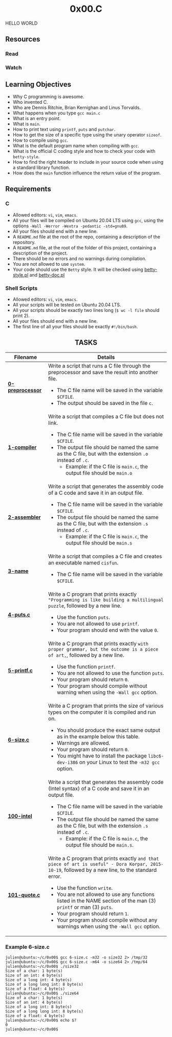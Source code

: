 <h1 align="center">0x00.C</h1>
HELLO WORLD

<h2>Resources</h2>
<h3>Read</h3>

<h3>Watch</h3>

<h2>Learning Objectives</h2>
<ul>
<li>Why C programming is awesome.</li>
<li>Who invented C.</li>
<li>Who are Dennis Ritchie, Brian Kernighan and Linus Torvalds.</li>
<li>What happens when you type <code>gcc main.c</code></li>
<li>What is an entry point.</li>
<li>What is <code>main</code>.</li>
<li>How to print text using <code>printf</code>, <code>puts</code> and <code>putchar</code>.</li>
<li>How to get the size of a specific type using the unary operator <code>sizeof</code>.</li>
<li>How to compile using <code>gcc</code>.</li>
<li>What is the default program name when compiling with <code>gcc</code>.</li>
<li>What is the official C coding style and how to check your code with <code>betty-style</code>.</li>
<li>How to find the right header to include in your source code when using a standard library function.</li>
<li>How does the <code>main</code> function influence the return value of the program.</li>
</ul>

<h2>Requirements</h2>
<h3>C</h3>
<ul>
  <li>Allowed editors: <code>vi</code>, <code>vim</code>, <code>emacs</code>.</li>
  <li>All your files will be compiled on Ubuntu 20.04 LTS using <code>gcc</code>, using the options <code>-Wall -Werror -Wextra -pedantic -std=gnu89</code>.</li>
  <li>All your files should end with a new line.</li>
  <li>A <code>README.md</code> file at the root of the repo, containing a description of the repository.</li>
  <li>A <code>README.md</code> file, at the root of the folder of this project, containing a description of the project.</li>
  <li>There should be no errors and no warnings during compilation.</li>
  <li>You are not allowed to use <code>system</code>.</li>
  <li>Your code should use the <code>Betty</code> style. It will be checked using <a href="https://github.com/holbertonschool/Betty/blob/master/betty-style.pl">betty-style.pl</a> and <a href="https://github.com/holbertonschool/Betty/blob/master/betty-doc.pl">betty-doc.pl</a></li>
</ul>

<h3>Shell Scripts</h3>
<ul>
  <li>Allowed editors: <code>vi</code>, <code>vim</code>, <code>emacs</code>.</li>
  <li>All your scripts will be tested on Ubuntu 20.04 LTS.</li>
  <li>All your scripts should be exactly two lines long (<code>$ wc -l file</code> should print 2).</li>
  <li>All your files should end with a new line.</li>
  <li>The first line of all your files should be exactly <code>#!/bin/bash</code>.</li>
</ul>

<h2 align="center">TASKS</h2>

|Filename|Details|
|---|---|
|[**0-preprocessor**](https://github.com/GM-Samuelstein/alx-low_level_programming/blob/master/0x00-hello_world/0-preprocessor)|Write a script that runs a C file through the preprocessor and save the result into another file.<ul><li>The C file name will be saved in the variable `$CFILE`.</li><li>The output should be saved in the file `c`.</li></ul>|
|[**1-compiler**](https://github.com/GM-Samuelstein/alx-low_level_programming/blob/master/0x00-hello_world/1-compiler)|Write a script that compiles a C file but does not link.<ul><li>The C file name will be saved in the variable `$CFILE`.</li><li>The output file should be named the same as the C file, but with the extension `.o` instead of `.c`. <ul><li>Example: if the C file is `main.c`, the output file should be `main.o`</li></ul></li></ul>|
|[**2-assembler**](https://github.com/GM-Samuelstein/alx-low_level_programming/blob/master/0x00-hello_world/2-assembler)|Write a script that generates the assembly code of a C code and save it in an output file.<ul><li>The C file name will be saved in the variable `$CFILE`.</li><li>The output file should be named the same as the C file, but with the extension `.s` instead of `.c`.<ul><li>Example: if the C file is `main.c`, the output file should be `main.s`</li></ul></li></ul>|
|[**3-name**](https://github.com/GM-Samuelstein/alx-low_level_programming/blob/master/0x00-hello_world/3-name)|Write a script that compiles a C file and creates an executable named `cisfun`. <ul><li>The C file name will be saved in the variable `$CFILE`.</li></ul>|
|[**4-puts.c**](https://github.com/GM-Samuelstein/alx-low_level_programming/blob/master/0x00-hello_world/4-puts.c)|Write a C program that prints exactly `"Programming is like building a multilingual puzzle`, followed by a new line.<ul><li>Use the function `puts`.</li><li>You are not allowed to use `printf`.</li><li>Your program should end with the value `0`.</li></ul>|
|[**5-printf.c**](https://github.com/GM-Samuelstein/alx-low_level_programming/blob/master/0x00-hello_world/5-printf.c)|Write a C program that prints exactly `with proper grammar, but the outcome is a piece of art,`, followed by a new line.<ul><li>Use the function `printf`.</li><li>You are not allowed to use the function `puts`.</li><li>Your program should return `0`.</li><li>Your program should compile without warning when using the `-Wall gcc` option.</li></ul>|
|[**6-size.c**](https://github.com/GM-Samuelstein/alx-low_level_programming/blob/master/0x00-hello_world/6-size.c)|Write a C program that prints the size of various types on the computer it is compiled and run on.<ul><li>You should produce the exact same output as in the example below this table.</li><li>Warnings are allowed.</li><li>Your program should return `0`.</li><li>You might have to install the package `libc6-dev-i386` on your Linux to test the `-m32 gcc` option.</li></ul>|
|[**100-intel**](https://github.com/GM-Samuelstein/alx-low_level_programming/blob/master/0x00-hello_world/100-intel)|Write a script that generates the assembly code (Intel syntax) of a C code and save it in an output file.<ul><li>The C file name will be saved in the variable `$CFILE`.</li><li>The output file should be named the same as the C file, but with the extension `.s` instead of `.c`.<ul><li>Example: if the C file is `main.c`, the output file should be `main.s`.</li></ul></li></ul>|
|[**101-quote.c**](https://github.com/GM-Samuelstein/alx-low_level_programming/blob/master/0x00-hello_world/101-quote.c)|Write a C program that prints exactly `and that piece of art is useful" - Dora Korpar, 2015-10-19`, followed by a new line, to the standard error.<ul><li>Use the function `write`.</li><li>You are not allowed to use any functions listed in the NAME section of the man (3) `printf` or man (3) `puts`.</li><li>Your program should return `1`.</li><li>Your program should compile without any warnings when using the `-Wall gcc` option.</li></ul>|

<h3>Example 6-size.c</h3>

```
julien@ubuntu:~/c/0x00$ gcc 6-size.c -m32 -o size32 2> /tmp/32
julien@ubuntu:~/c/0x00$ gcc 6-size.c -m64 -o size64 2> /tmp/64
julien@ubuntu:~/c/0x00$ ./size32
Size of a char: 1 byte(s)
Size of an int: 4 byte(s)
Size of a long int: 4 byte(s)
Size of a long long int: 8 byte(s)
Size of a float: 4 byte(s)
julien@ubuntu:~/c/0x00$ ./size64
Size of a char: 1 byte(s)
Size of an int: 4 byte(s)
Size of a long int: 8 byte(s)
Size of a long long int: 8 byte(s)
Size of a float: 4 byte(s)
julien@ubuntu:~/c/0x00$ echo $?
0
julien@ubuntu:~/c/0x00$ 
```
